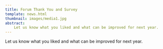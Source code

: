 ```yaml
---
title: Forum Thank You and Survey
template: news.html
thumbnail: images/media1.jpg
abstract:
    Let us know what you liked and what can be improved for next year.
---
```


Let us know what you liked and what can be improved for next year.

